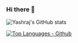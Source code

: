 ### Hi there 👋
![Yashraj's GitHub stats](https://github-readme-stats.vercel.app/api?username=yashraj2003e&show_icons=true&theme=github_dark)

[![Top Languages - Github](https://github-readme-stats.vercel.app/api/top-langs/?username=yashraj2003e&theme=github_dark&layout=compact)](https://github.com/yashraj2003e/github-readme-stats)

